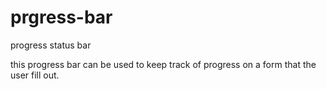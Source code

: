 # prgress-bar
progress status bar

this progress bar can be used to keep track of progress on a form that the user fill out.
